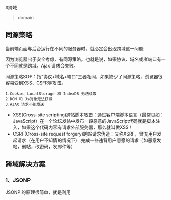 #跨域
> domain

## 同源策略
当前端页面与后台运行在不同的服务器时，就必定会出现跨域这一问题

因为浏览器出于安全考虑，有同源策略。也就是说，如果协议、域名或者端口有一个不同就是跨域，Ajax 请求会失败。

同源策略SOP：指"协议+域名+端口"三者相同，如果缺少了同源策略，浏览器很容易受到XSS、CSFR等攻击。
```
1.Cookie、LocalStorage 和 IndexDB 无法读取
2.DOM 和 Js对象无法获得
3.AJAX 请求不能发送
```
* XSS(Cross-site scripting)跨站脚本攻击：通过客户端脚本语言（最常见如：JavaScript）在一个论坛发帖中发布一段恶意的JavaScript代码就是脚本注入，如果这个代码内容有请求外部服务器，那么就叫做XSS！
* CSRF(Cross-site request forgery)跨站请求伪造：又称XSRF，冒充用户发起请求（在用户不知情的情况下）,完成一些违背用户意愿的请求（如恶意发帖，删帖，改密码，发邮件等）

## 跨域解决方案
### 1、JSONP
JSONP 的原理很简单，就是利用 <script> 标签没有跨域限制的漏洞。通过 <script> 标签指向一个需要访问的地址并提供一个回调函数来接收数据当需要通讯时。
```js
<script src="http://domain/api?param1=a&param2=b&callback=jsonp"></script>
<script>
    function jsonp(data) {
    	console.log(data)
	}
</script>    
```
在开发中可能会遇到多个 JSONP 请求的回调函数名是相同的，这时候就需要自己封装一个 JSONP，以下是简单实现
```js
function jsonp(url, jsonpCallback, success) {
  let script = document.createElement("script");
  script.src = url;
  script.async = true;
  script.type = "text/javascript";
  window[jsonpCallback] = function(data) {
    success && success(data);
  };
  document.body.appendChild(script);
}
jsonp(
  "http://xxx",
  "callback",
  function(value) {
    console.log(value);
  }
);
```
* 优点：JSONP 使用简单且兼容性不错
* 缺点：但是只限于 get 请求

### 2、图像Ping
一个网页可以从任何网页加载图像，不用担心跨域不跨域，所以，我们就可以利用图片不受“同源限制”这一点进行跨域通信。

我们利用JS创建一个新的Image对象，并把src属性设置为指向请求的地址，通过监听onload和onerror事件来确定是否接受到了响应。响应的数据可以是任意内容，但通常是像素图或204响应。

需要注意的是，新图像元素只要设置了src属性就会开始下载，所以我们这里的事件一定要在指定src属性之前绑定，这也是为什么我们这里不需要把img标签插入DOM 的原因。
```
<body>
    <button id="Ping">图像Ping发送请求</button>
    <script>
        var btn=document.getElementById('Ping');
        btn.onclick=function () {
            var img=new Image();
            img.onload=img.onerror=function () {
                alert("Done");
            };
            img.src="http://localhost:8081/img?name=Joy";
        }
    </script>
</body>
```
缺点：

* 只能发送GET请求
* 无法访问服务器的响应文本

### 3、跨域资源共享（CORS）
CORS需要浏览器和后端同时支持。IE 8 和 9 需要通过 XDomainRequest 来实现。

浏览器会自动进行 CORS 通信，实现CORS通信的关键是后端。只要后端实现了 CORS，就实现了跨域。

服务端设置 Access-Control-Allow-Origin 就可以开启 CORS。 该属性表示哪些域名可以访问资源，如果设置通配符则表示所有网站都可以访问资源。普通跨域请求：只服务端设置Access-Control-Allow-Origin即可，前端无须设置，若要带cookie请求：前后端都需要设置。

思想：使用自定义的HTTP头部让浏览器与服务器进行沟通，从而决定请求或响应是应该成功还是应该失败

* **过程**

发送请求附加一个额外的origin头部（包含请求页面的源信息【协议、域名、端口】） Origin:http：//nczonline.net

如果服务器认为这个请求可以接受，就在Access-Control-Allow-Origin头部发回相同的源信息（如果是公共资源，可以发回'*')
Access-Control-Allow-Origin:http：//nczonline.net

如果没有这个头部，或者有这个头部但源信息不匹配，浏览器就会驳回请求。正常情况下，浏览器会处理请求。注意，请求和响应都不包含cookie信息

* **预检请求（Prefllighted Request）**

简单请求（GET、HEAD、POST）不会触发预检请求

与前述简单请求不同，“需预检的请求”要求必须首先使用 OPTIONS 方法发起一个预检请求到服务器，以获知服务器是否允许该实际请求。"预检请求“的使用，可以避免跨域请求对服务器的用户数据产生未预期的影响。
```
使用了下面任一 HTTP 方法：
PUT
DELETE
CONNECT
OPTIONS
TRACE
PATCH
```

* **带凭据的请求**

1、 前端设置：
```
// 前端设置是否带cookie
xhr.withCredentials = true;
```
2、 服务端设置： 若后端设置成功，前端浏览器控制台则不会出现跨域报错信息，反之，说明没设成功。
```
// 允许前端带认证cookie：
启用此项后，上面的域名不能为'*'，必须指定具体的域名，否则浏览器会提示
response.setHeader("Access-Control-Allow-Credentials", "true"); 
```

* **代码总结**

```js
// 前端
var xhr = new XMLHttpRequest(); // IE8/9需用window.XDomainRequest兼容

// 前端设置是否带cookie
xhr.withCredentials = true;

xhr.open('post', 'http://www.domain2.com:8080/login', true);
xhr.setRequestHeader('Content-Type', 'application/x-www-form-urlencoded');
xhr.send('user=admin');

xhr.onreadystatechange = function() {
    if (xhr.readyState == 4 && xhr.status == 200) {
        alert(xhr.responseText);
    }
};
```
```js
// 后端
var http = require('http');
var server = http.createServer();
var qs = require('querystring');

server.on('request', function(req, res) {
    var postData = '';

    // 数据块接收中
    req.addListener('data', function(chunk) {
        postData += chunk;
    });

    // 数据接收完毕
    req.addListener('end', function() {
        postData = qs.parse(postData);

        // 跨域后台设置
        res.writeHead(200, {
            'Access-Control-Allow-Credentials': 'true',     // 后端允许发送Cookie
            'Access-Control-Allow-Origin': 'http://www.domain1.com',    // 允许访问的域（协议+域名+端口）
            /* 
             * 此处设置的cookie还是domain2的而非domain1，因为后端也不能跨域写cookie(nginx反向代理可以实现)，
             * 但只要domain2中写入一次cookie认证，后面的跨域接口都能从domain2中获取cookie，从而实现所有的接口都能跨域访问
             */
            'Set-Cookie': 'l=a123456;Path=/;Domain=www.domain2.com;HttpOnly'  // HttpOnly的作用是让js无法读取cookie
        });

        res.write(JSON.stringify(postData));
        res.end();
    });
});

server.listen('8080');
console.log('Server is running at port 8080...');
```
使用node做代理！：创建一个代理服务器，在这个代理服务器中设置允许跨域

### 4、document.domain
该方式只能用于二级域名相同的情况下，比如 a.test.com 和 b.test.com 适用于该方式。

只需要给页面添加 document.domain = 'test.com' 表示二级域名都相同就可以实现跨域

### 5、postMessage
这种方式通常用于获取嵌入页面中的第三方页面数据。一个页面发送消息，另一个页面判断来源并接收消息
```js
// 发送消息端
window.parent.postMessage('message', 'http://test.com');
// 接收消息端
var mc = new MessageChannel();
mc.addEventListener('message', (event) => {
    var origin = event.origin || event.originalEvent.origin; 
    if (origin === 'http://test.com') {
        console.log('验证通过')
    }
});
```